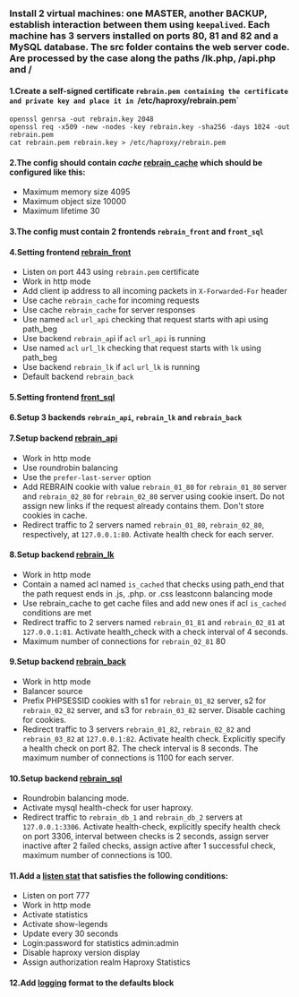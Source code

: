 ### Install 2 virtual machines: one MASTER, another BACKUP, establish interaction between them using `keepalived`. Each machine has 3 servers installed on ports 80, 81 and 82 and a MySQL database. The src folder contains the web server code. Are processed by the case along the paths /lk.php, /api.php and /
#### 1.Create a self-signed certificate `rebrain.pem containing the certificate and private key and place it in `/etc/haproxy/rebrain.pem`

```
openssl genrsa -out rebrain.key 2048
openssl req -x509 -new -nodes -key rebrain.key -sha256 -days 1024 -out rebrain.pem
cat rebrain.pem rebrain.key > /etc/haproxy/rebrain.pem
```
#### 2.The config should contain *cache* [rebrain_cache](https://github.com/vadim-davydchenko/HAProxy_final/blob/c9b08f6306c900d2ea9d967d0af762d0a4f3a105/haproxy.cfg#L20) which should be configured like this:
  - Maximum memory size 4095
  - Maximum object size 10000
  - Maximum lifetime 30
#### 3.The config must contain 2 frontends `rebrain_front` and `front_sql`
#### 4.Setting frontend [rebrain_front](https://github.com/vadim-davydchenko/HAProxy_final/blob/95e209bcc3cfba37070ed131aec6196e81a4d998/haproxy.cfg#L25)
  - Listen on port 443 using `rebrain.pem` certificate
  - Work in http mode
  - Add client ip address to all incoming packets in `X-Forwarded-For` header
  - Use cache `rebrain_cache` for incoming requests
  - Use cache `rebrain_cache` for server responses
  - Use named `acl` `url_api` checking that request starts with api using path_beg
  - Use backend `rebrain_ap`i if `acl` `url_api` is running
  - Use named `acl` `url_lk` checking that request starts with `lk` using path_beg
  - Use backend `rebrain_lk` if `acl` `url_lk` is running
  - Default backend `rebrain_back`
#### 5.Setting frontend [front_sql](https://github.com/vadim-davydchenko/HAProxy_final/blob/7f3206ecfb7d6592120ff5e141e56ef8b4b12c40/haproxy.cfg#L37)
#### 6.Setup 3 backends `rebrain_api`, `rebrain_lk` and `rebrain_back`
#### 7.Setup backend [rebrain_api](https://github.com/vadim-davydchenko/HAProxy_final/blob/5f504f3d4921a7bbea867974eedabc6d2c30e705/haproxy.cfg#L43)
  - Work in http mode
  - Use roundrobin balancing
  - Use the `prefer-last-server` option
  - Add REBRAIN cookie with value `rebrain_01_80` for `rebrain_01_80` server and `rebrain_02_80` for `rebrain_02_80` server using cookie insert. Do not assign new links if the   request already contains them. Don't store cookies in cache.
  - Redirect traffic to 2 servers named `rebrain_01_80`, `rebrain_02_80`, respectively, at `127.0.0.1:80`. Activate health check for each server.

#### 8.Setup backend [rebrain_lk](https://github.com/vadim-davydchenko/HAProxy_final/blob/c24b2a58aeca1f521bc22a487932d107863f4293/haproxy.cfg#L51)
  - Work in http mode
  - Contain a named acl named `is_cached` that checks using path_end that the path request ends in .js, .php. or .css
leastconn balancing mode
  - Use rebrain_cache to get cache files and add new ones if acl `is_cached` conditions are met
  - Redirect traffic to 2 servers named `rebrain_01_81` and `rebrain_02_81` at `127.0.0.1:81`. Activate health_check with a check interval of 4 seconds.
  - Maximum number of connections for `rebrain_02_81` 80

#### 9.Setup backend [rebrain_back](https://github.com/vadim-davydchenko/HAProxy_final/blob/8ec2ff518ba32d81471634147d9f4a3e2537bda5/haproxy.cfg#L60)
  - Work in http mode
  - Balancer source
  - Prefix PHPSESSID cookies with s1 for `rebrain_01_82` server, s2 for `rebrain_02_82` server, and s3 for `rebrain_03_82` server. Disable caching for cookies.
  - Redirect traffic to 3 servers `rebrain_01_82`, `rebrain_02_82` and `rebrain_03_82` at `127.0.0.1:82`. Activate health check. Explicitly specify a health check on port 82. The check interval is 8 seconds. The maximum number of connections is 1100 for each server.

#### 10.Setup backend [rebrain_sql](https://github.com/vadim-davydchenko/HAProxy_final/blob/8e3ff03d4deeca72dd6a76c7c777871e2559e4e0/haproxy.cfg#L68)
  - Roundrobin balancing mode.
  - Activate mysql health-check for user haproxy.
  - Redirect traffic to `rebrain_db_1` and `rebrain_db_2` servers at `127.0.0.1:3306`. Activate health-check, explicitly specify health check on port 3306, interval between checks is 2 seconds, assign server inactive after 2 failed checks, assign active after 1 successful check, maximum number of connections is 100.

#### 11.Add a [listen stat](https://github.com/vadim-davydchenko/HAProxy_final/blob/0d294e95dd3460b95a1ded5db61a19a473d0fc3d/haproxy.cfg#L74) that satisfies the following conditions:
  - Listen on port 777
  - Work in http mode
  - Activate statistics
  - Activate show-legends
  - Update every 30 seconds
  - Login:password for statistics admin:admin
  - Disable haproxy version display
  - Assign authorization realm Haproxy Statistics

#### 12.Add [logging](https://github.com/vadim-davydchenko/HAProxy_final/blob/09a0d4dfed52e00b2e0207d795b134f05a27d6da/haproxy.cfg#L19) format to the defaults block
